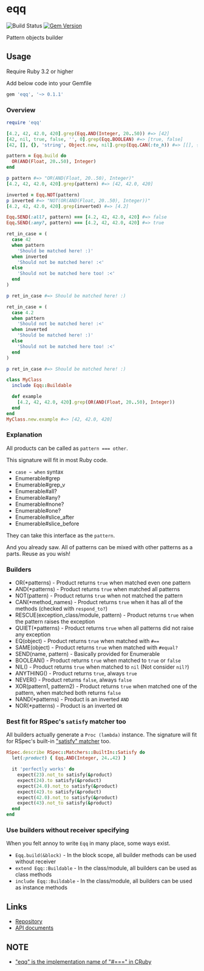 # eqq

![Build Status](https://github.com/kachick/eqq/actions/workflows/test_behaviors.yml/badge.svg?branch=main)
[![Gem Version](https://badge.fury.io/rb/eqq.svg)](http://badge.fury.io/rb/eqq)

Pattern objects builder

## Usage

Require Ruby 3.2 or higher

Add below code into your Gemfile

```ruby
gem 'eqq', '~> 0.1.1'
```

### Overview

```ruby
require 'eqq'

[4.2, 42, 42.0, 420].grep(Eqq.AND(Integer, 20..50)) #=> [42]
[42, nil, true, false, '', 0].grep(Eqq.BOOLEAN) #=> [true, false]
[42, [], {}, 'string', Object.new, nil].grep(Eqq.CAN(:to_h)) #=> [[], {}, nil]

pattern = Eqq.build do
  OR(AND(Float, 20..50), Integer)
end

p pattern #=> "OR(AND(Float, 20..50), Integer)"
[4.2, 42, 42.0, 420].grep(pattern) #=> [42, 42.0, 420]

inverted = Eqq.NOT(pattern)
p inverted #=> "NOT(OR(AND(Float, 20..50), Integer))"
[4.2, 42, 42.0, 420].grep(inverted) #=> [4.2]

Eqq.SEND(:all?, pattern) === [4.2, 42, 42.0, 420] #=> false
Eqq.SEND(:any?, pattern) === [4.2, 42, 42.0, 420] #=> true

ret_in_case = (
  case 42
  when pattern
    'Should be matched here! :)'
  when inverted
    'Should not be matched here! :<'
  else
    'Should not be matched here too! :<'
  end
)

p ret_in_case #=> Should be matched here! :)

ret_in_case = (
  case 4.2
  when pattern
    'Should not be matched here! :<'
  when inverted
    'Should be matched here! :)'
  else
    'Should not be matched here too! :<'
  end
)

p ret_in_case #=> Should be matched here! :)

class MyClass
  include Eqq::Buildable

  def example
    [4.2, 42, 42.0, 420].grep(OR(AND(Float, 20..50), Integer))
  end
end
MyClass.new.example #=> [42, 42.0, 420]
```

### Explanation

All products can be called as `pattern === other`.

This signature will fit in most Ruby code.

- `case ~ when` syntax
- Enumerable#grep
- Enumerable#grep_v
- Enumerable#all?
- Enumerable#any?
- Enumerable#none?
- Enumerable#one?
- Enumerable#slice_after
- Enumerable#slice_before

They can take this interface as the `pattern`.

And you already saw. All of patterns can be mixed with other patterns as a parts.
Reuse as you wish!

### Builders

- OR(*patterns) - Product returns `true` when matched even one pattern
- AND(*patterns) - Product returns `true` when matched all patterns
- NOT(pattern) - Product returns `true` when not matched the pattern
- CAN(*method_names) - Product returns `true` when it has all of the methods (checked with `respond_to?`)
- RESCUE(exception_class/module, pattern) - Product returns `true` when the pattern raises the exception
- QUIET(*patterns) - Product returns `true` when all patterns did not raise any exception
- EQ(object) - Product returns `true` when matched with `#==`
- SAME(object) - Product returns `true` when matched with `#equal?`
- SEND(name, pattern) - Basically provided for Enumerable
- BOOLEAN() - Product returns `true` when matched to `true` or `false`
- NIL() - Product returns `true` when matched to `nil` (Not consider `nil?`)
- ANYTHING() - Product returns `true`, always `true`
- NEVER() - Product returns `false`, always `false`
- XOR(pattern1, pattern2) - Product returns `true` when matched one of the pattern, when matched both returns `false`
- NAND(*patterns) - Product is an inverted `AND`
- NOR(*patterns) - Product is an inverted `OR`

### Best fit for RSpec's `satisfy` matcher too

All builders actually generate a `Proc (lambda)` instance.
The signature will fit for RSpec's built-in ["satisfy" matcher](https://relishapp.com/rspec/rspec-expectations/v/3-10/docs/built-in-matchers/satisfy-matcher) too.

```ruby
RSpec.describe RSpec::Matchers::BuiltIn::Satisfy do
  let(:product) { Eqq.AND(Integer, 24..42) }

  it 'perfectly works' do
    expect(23).not_to satisfy(&product)
    expect(24).to satisfy(&product)
    expect(24.0).not_to satisfy(&product)
    expect(42).to satisfy(&product)
    expect(42.0).not_to satisfy(&product)
    expect(43).not_to satisfy(&product)
  end
end
```

### Use builders without receiver specifying

When you felt annoy to write `Eqq` in many place, some ways exist.

- `Eqq.build(&block)` - In the block scope, all builder methods can be used without receiver
- `extend Eqq::Buildable` - In the class/module, all builders can be used as class methods
- `include Eqq::Buildable` - In the class/module, all builders can be used as instance methods

## Links

- [Repository](https://github.com/kachick/eqq)
- [API documents](https://kachick.github.io/eqq)

## NOTE

- ["eqq" is the implementation name of "#===" in CRuby](https://github.com/ruby/ruby/blob/2a685da1fcd928530509e99f5edb4117bc377994/range.c#L1859)
